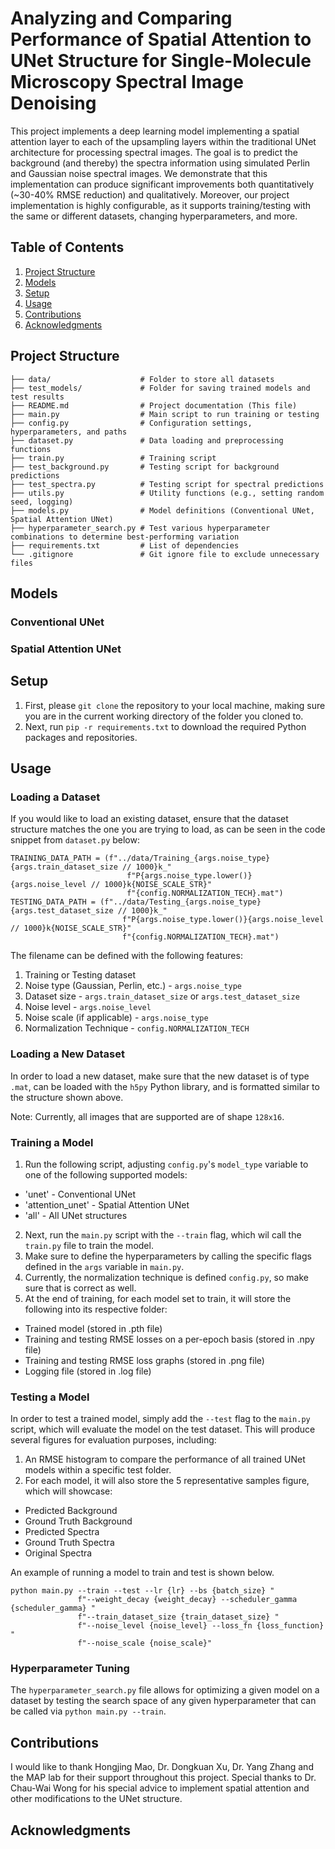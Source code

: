 # Analyzing and Comparing Performance of Spatial Attention to UNet Structure for Single-Molecule Microscopy Spectral Image Denoising

This project implements a deep learning model implementing a spatial attention layer to each of the upsampling layers
within the traditional UNet architecture for processing spectral images. The goal is to predict the background
(and thereby) the spectra information using simulated Perlin and Gaussian noise spectral images. We demonstrate that
this implementation can produce significant improvements both quantitatively (~30-40% RMSE reduction) and qualitatively.
Moreover, our project implementation is highly configurable, as it supports training/testing with the same or different
datasets, changing hyperparameters, and more.

## Table of Contents
1. [Project Structure](#project-structure)
2. [Models](#models)
3. [Setup](#setup)
4. [Usage](#usage)
5. [Contributions](#contributions)
6. [Acknowledgments](#acknowledgments)

## Project Structure
```
├── data/                    # Folder to store all datasets 
├── test_models/             # Folder for saving trained models and test results
├── README.md                # Project documentation (This file)
├── main.py                  # Main script to run training or testing
├── config.py                # Configuration settings, hyperparameters, and paths
├── dataset.py               # Data loading and preprocessing functions
├── train.py                 # Training script
├── test_background.py       # Testing script for background predictions
├── test_spectra.py          # Testing script for spectral predictions
├── utils.py                 # Utility functions (e.g., setting random seed, logging)
├── models.py                # Model definitions (Conventional UNet, Spatial Attention UNet)
├── hyperparameter_search.py # Test various hyperparameter combinations to determine best-performing variation
├── requirements.txt         # List of dependencies
└── .gitignore               # Git ignore file to exclude unnecessary files
```

## Models

### Conventional UNet

### Spatial Attention UNet

## Setup

1. First, please `git clone` the repository to your local machine,
making sure you are in the current working directory of the folder you cloned to.
2. Next, run `pip -r requirements.txt` to download the required Python packages and repositories.

## Usage

### Loading a Dataset

If you would like to load an existing dataset, ensure that the dataset structure matches the one you are trying to load,
as can be seen in the code snippet from `dataset.py` below:

```
TRAINING_DATA_PATH = (f"../data/Training_{args.noise_type}{args.train_dataset_size // 1000}k_"
                          f"P{args.noise_type.lower()}{args.noise_level // 1000}k{NOISE_SCALE_STR}"
                          f"{config.NORMALIZATION_TECH}.mat")
TESTING_DATA_PATH = (f"../data/Testing_{args.noise_type}{args.test_dataset_size // 1000}k_"
                         f"P{args.noise_type.lower()}{args.noise_level // 1000}k{NOISE_SCALE_STR}"
                         f"{config.NORMALIZATION_TECH}.mat")
```

The filename can be defined with the following features:

1. Training or Testing dataset
2. Noise type (Gaussian, Perlin, etc.) - `args.noise_type`
3. Dataset size - `args.train_dataset_size` or `args.test_dataset_size`
4. Noise level - `args.noise_level`
5. Noise scale (if applicable) - `args.noise_type`
6. Normalization Technique - `config.NORMALIZATION_TECH`

### Loading a New Dataset
In order to load a new dataset, make sure that the new dataset is of type `.mat`,
can be loaded with the `h5py` Python library, and is formatted similar to the structure 
shown above.

Note: Currently, all images that are supported are of shape `128x16`.

### Training a Model

1. Run the following script, adjusting `config.py`'s `model_type` variable to one of the following supported models:
- 'unet' - Conventional UNet
- 'attention_unet' - Spatial Attention UNet
- 'all' - All UNet structures

2. Next, run the `main.py` script with the `--train` flag, which wil call the `train.py` file to train the model.
3. Make sure to define the hyperparameters by calling the specific flags defined in the `args` variable in `main.py`.
4. Currently, the normalization technique is defined `config.py`, so make sure that is correct as well.
5. At the end of training, for each model set to train, it will store the following into its respective folder:
- Trained model (stored in .pth file)
- Training and testing RMSE losses on a per-epoch basis (stored in .npy file)
- Training and testing RMSE loss graphs (stored in .png file)
- Logging file (stored in .log file)

### Testing a Model
In order to test a trained model, simply add the `--test` flag to the `main.py` script, which will evaluate the model
on the test dataset. This will produce several figures for evaluation purposes, including:

1. An RMSE histogram to compare the performance of all trained UNet models within a specific test folder.
2. For each model, it will also store the 5 representative samples figure, which will showcase:

- Predicted Background
- Ground Truth Background
- Predicted Spectra
- Ground Truth Spectra
- Original Spectra

An example of running a model to train and test is shown below.

```
python main.py --train --test --lr {lr} --bs {batch_size} "
               f"--weight_decay {weight_decay} --scheduler_gamma {scheduler_gamma} "
               f"--train_dataset_size {train_dataset_size} "
               f"--noise_level {noise_level} --loss_fn {loss_function} "
               f"--noise_scale {noise_scale}"
```       

### Hyperparameter Tuning
The `hyperparameter_search.py` file allows for optimizing a given model on a dataset by testing the search space
of any given hyperparameter that can be called via `python main.py --train`.

## Contributions

I would like to thank Hongjing Mao, Dr. Dongkuan Xu, Dr. Yang Zhang and the MAP lab for their support throughout this project.
Special thanks to Dr. Chau-Wai Wong for his special advice to implement spatial attention and other modifications to
the UNet structure.

## Acknowledgments
